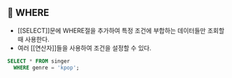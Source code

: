 
## 🌈 WHERE
+ [[SELECT]]문에 WHERE절을 추가하여 특정 조건에 부합하는 데이터들만 조회할 때 사용한다.
+ 여러 [[연산자]]들을 사용하여 조건을 설정할 수 있다.
```sql
SELECT * FROM singer
  WHERE genre = 'kpop';
```
